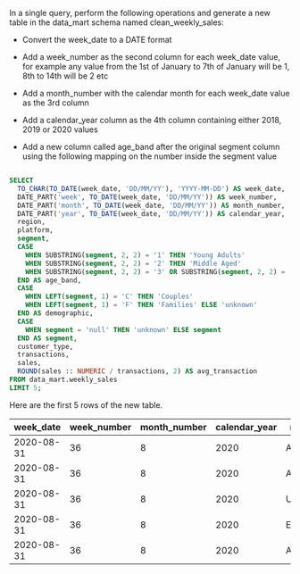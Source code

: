 In a single query, perform the following operations and generate a new table in the data_mart schema named clean_weekly_sales:

* Convert the week_date to a DATE format

* Add a week_number as the second column for each week_date value, for example any value from the 1st of January to 7th of January will be 1, 8th to 14th will be 2 etc

* Add a month_number with the calendar month for each week_date value as the 3rd column

* Add a calendar_year column as the 4th column containing either 2018, 2019 or 2020 values

* Add a new column called age_band after the original segment column using the following mapping on the number inside the segment value

````sql

SELECT
  TO_CHAR(TO_DATE(week_date, 'DD/MM/YY'), 'YYYY-MM-DD') AS week_date,
  DATE_PART('week', TO_DATE(week_date, 'DD/MM/YY')) AS week_number,
  DATE_PART('month', TO_DATE(week_date, 'DD/MM/YY')) AS month_number,
  DATE_PART('year', TO_DATE(week_date, 'DD/MM/YY')) AS calendar_year, 
  region,
  platform,
  segment,
  CASE 
    WHEN SUBSTRING(segment, 2, 2) = '1' THEN 'Young Adults'
    WHEN SUBSTRING(segment, 2, 2) = '2' THEN 'Middle Aged'
    WHEN SUBSTRING(segment, 2, 2) = '3' OR SUBSTRING(segment, 2, 2) = '4' THEN 'Retirees' ELSE 'unknown'
  END AS age_band,
  CASE
    WHEN LEFT(segment, 1) = 'C' THEN 'Couples'
    WHEN LEFT(segment, 1) = 'F' THEN 'Families' ELSE 'unknown' 
  END AS demographic,
  CASE 
    WHEN segment = 'null' THEN 'unknown' ELSE segment
  END AS segment,
  customer_type,
  transactions,
  sales,
  ROUND(sales :: NUMERIC / transactions, 2) AS avg_transaction
FROM data_mart.weekly_sales
LIMIT 5;

````

Here are the first 5 rows of the new table. 

| week_date  | week_number | month_number | calendar_year | region | platform | segment | age_band     | demographic | segment | customer_type | transactions | sales    | avg_transaction |
| ---------- | ----------- | ------------ | ------------- | ------ | -------- | ------- | ------------ | ----------- | ------- | ------------- | ------------ | -------- | --------------- |
| 2020-08-31 | 36          | 8            | 2020          | ASIA   | Retail   | C3      | Retirees     | Couples     | C3      | New           | 120631       | 3656163  | 30.31           |
| 2020-08-31 | 36          | 8            | 2020          | ASIA   | Retail   | F1      | Young Adults | Families    | F1      | New           | 31574        | 996575   | 31.56           |
| 2020-08-31 | 36          | 8            | 2020          | USA    | Retail   | null    | unknown      | unknown     | unknown | Guest         | 529151       | 16509610 | 31.20           |
| 2020-08-31 | 36          | 8            | 2020          | EUROPE | Retail   | C1      | Young Adults | Couples     | C1      | New           | 4517         | 141942   | 31.42           |
| 2020-08-31 | 36          | 8            | 2020          | AFRICA | Retail   | C2      | Middle Aged  | Couples     | C2      | New           | 58046        | 1758388  | 30.29           |
